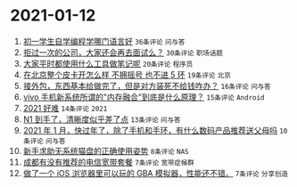 # 2021-01-12

1. [初一学生自学编程学哪门语言好](https://www.v2ex.com/t/744073) `36条评论` `问与答`
1. [拒过一次的公司，大家还会再去面试么？](https://www.v2ex.com/t/744059) `30条评论` `职场话题`
1. [大家平时都使用什么工具做笔记呢](https://www.v2ex.com/t/744082) `20条评论` `程序员`
1. [在北京整个皮卡开怎么样 不拥摇号 也不进 5 环](https://www.v2ex.com/t/744063) `19条评论` `北京`
1. [接外包，东西基本给做完了，但是对方装死不给钱咋办？](https://www.v2ex.com/t/744055) `16条评论` `问与答`
1. [vivo 手机新系统所谓的"内存融合"到底是什么原理？](https://www.v2ex.com/t/744067) `15条评论` `Android`
1. [2021 好难](https://www.v2ex.com/t/744075) `14条评论` `2021`
1. [N1 到手了，清晰度似乎差了点](https://www.v2ex.com/t/744045) `13条评论` `问与答`
1. [2021 年 1 月，快过年了，除了手机和手环，有什么数码产品推荐送父母吗](https://www.v2ex.com/t/744054) `10条评论` `问与答`
1. [新手求助无系统猫盘的正确使用姿势](https://www.v2ex.com/t/744056) `8条评论` `NAS`
1. [成都有没有推荐的电信宽带套餐](https://www.v2ex.com/t/744058) `7条评论` `宽带症候群`
1. [做了一个 iOS 浏览器里可以玩的 GBA 模拟器，性能还不错。](https://www.v2ex.com/t/744043) `7条评论` `分享创造`

